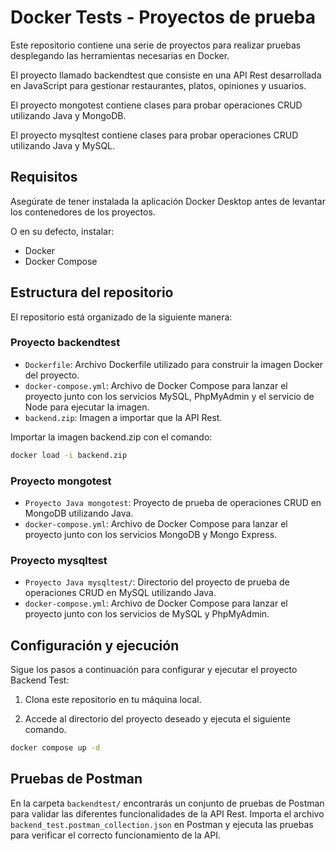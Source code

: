 # Docker Tests - Proyectos de prueba 

Este repositorio contiene una serie de proyectos para realizar pruebas desplegando las herramientas necesarias en Docker.

El proyecto llamado backendtest que consiste en una API Rest desarrollada en JavaScript para gestionar restaurantes, platos, opiniones y usuarios.

El proyecto mongotest contiene clases para probar operaciones CRUD utilizando Java y MongoDB.

El proyecto mysqltest contiene clases para probar operaciones CRUD utilizando Java y MySQL.

## Requisitos

Asegúrate de tener instalada la aplicación Docker Desktop antes de levantar los contenedores de los proyectos.


O en su defecto, instalar:
- Docker
- Docker Compose


## Estructura del repositorio

El repositorio está organizado de la siguiente manera:
### Proyecto backendtest

  - `Dockerfile`: Archivo Dockerfile utilizado para construir la imagen Docker del proyecto.
  - `docker-compose.yml`: Archivo de Docker Compose para lanzar el proyecto junto con los servicios MySQL, PhpMyAdmin y el servicio de Node para ejecutar la imagen.
  - `backend.zip`: Imagen a importar que la API Rest.

Importar la imagen backend.zip con el comando:
```bash
docker load -i backend.zip
```

### Proyecto mongotest 
- `Proyecto Java mongotest`: Proyecto de prueba de operaciones CRUD en MongoDB utilizando Java.
- `docker-compose.yml`: Archivo de Docker Compose para lanzar el proyecto junto con los servicios MongoDB y Mongo Express.

### Proyecto mysqltest
- `Proyecto Java mysqltest/`: Directorio del proyecto de prueba de operaciones CRUD en MySQL utilizando Java.
- `docker-compose.yml`: Archivo de Docker Compose para lanzar el proyecto junto con los servicios de MySQL y PhpMyAdmin.
## Configuración y ejecución

Sigue los pasos a continuación para configurar y ejecutar el proyecto Backend Test:

1. Clona este repositorio en tu máquina local.

2. Accede al directorio del proyecto deseado y ejecuta el siguiente comando.
```bash
docker compose up -d
```

## Pruebas de Postman

En la carpeta `backendtest/` encontrarás un conjunto de pruebas de Postman para validar las diferentes funcionalidades de la API Rest. Importa el archivo `backend_test.postman_collection.json` en Postman y ejecuta las pruebas para verificar el correcto funcionamiento de la API.
